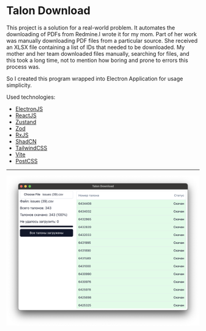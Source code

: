 # Talon Download

This project is a solution for a real-world problem. It automates the downloading of PDFs from Redmine.I wrote it for my mom. Part of her work was manually downloading PDF files from a particular source. She received an XLSX file containing a list of IDs that needed to be downloaded. My mother and her team downloaded files manually, searching for files, and this took a long time, not to mention how boring and prone to errors this process was.

So I created this program wrapped into Electron Application for usage simplicity.

Used technologies:

* [ElectronJS](https://www.electronjs.org/)
* [ReactJS](https://react.dev/)
* [Zustand](https://github.com/pmndrs/zustand)
* [Zod](https://zod.dev/)
* [RxJS](https://rxjs.dev/)
* [ShadCN](https://ui.shadcn.com/)
* [TailwindCSS](https://tailwindcss.com/)
* [Vite](https://vite.dev/)
* [PostCSS](https://postcss.org/)

---
![Interface of the Application](./images/application_appearence.png)